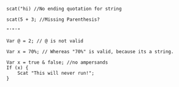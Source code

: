 ```
scat("hi) //No ending quotation for string
```
```
scat(5 + 3; //Missing Parenthesis?
```
```
"'"'"
```
```
Var @ = 2; // @ is not valid
```
```
Var x = 70%; // Whereas "70%" is valid, because its a string.
```
```
Var x = true & false; //no ampersands
If (x) {
    Scat "This will never run!";
}
```